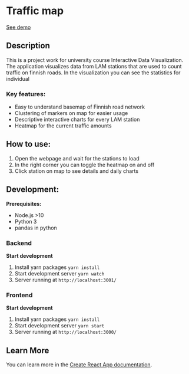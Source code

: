 # Traffic map

[See demo](https://hyytiala.fi/idv_project)

## Description

This is a project work for university course Interactive Data Visualization. The application visualizes data from LAM stations that are used to count traffic on finnish roads. In the visualization you can see the statistics for individual 

### Key features:

* Easy to understand basemap of Finnish road network
* Clustering of markers on map for easier usage
* Descriptive interactive charts for every LAM station
* Heatmap for the current traffic amounts


## How to use:

1. Open the webpage and wait for the stations to load
2. In the right corner you can toggle the heatmap on and off
3. Click station on map to see details and daily charts


## Development:
**Prerequisites:**
* Node.js >10
* Python 3
* pandas in python
### Backend

**Start development**
1. Install yarn packages `yarn install`
2. Start development server `yarn watch`
3. Server running at `http://localhost:3001/`

### Frontend
**Start development**
1. Install yarn packages `yarn install`
2. Start development server `yarn start`
3. Server running at `http://localhost:3000/`

## Learn More

You can learn more in the [Create React App documentation](https://facebook.github.io/create-react-app/docs/getting-started).
